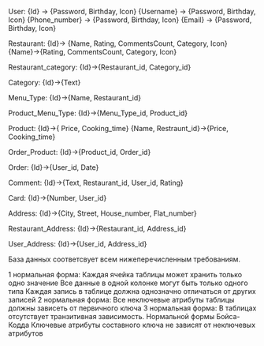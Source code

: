 User:
{Id} -> {Password, Birthday, Icon}
{Username} ->  {Password, Birthday, Icon}
{Phone_number} ->  {Password, Birthday, Icon}
{Email} ->  {Password, Birthday, Icon}

Restaurant:
{Id}-> {Name, Rating, CommentsCount, Category, Icon}
{Name}->{Rating, CommentsCount, Category, Icon}

Restaurant_category:
{Id}->{Restaurant_id, Category_id}

Category:
{Id}->{Text}

Menu_Type:
{Id}->{Name, Restaurant_id}

Product_Menu_Type:
{Id}->{Menu_Type_id, Product_id}

Product:
{Id}->{ Price, Cooking_time}
{Name, Restraunt_id}->{Price, Cooking_time}

Order_Product:
{Id}->{Product_id, Order_id}

Order:
{Id}->{User_id, Date}

Comment:
{Id}->{Text, Restaurant_id, User_id, Rating}

Card:
{Id}->{Number, User_id}

Address:
{Id}->{City, Street, House_number, Flat_number}

Restaurant_Address:
{Id}->{Restaurant_id, Address_id}

User_Address:
{Id}->{User_id, Address_id}

База данных соответсвует всем нижеперечисленным требованиям.

1 нормальная форма: 
Каждая ячейка таблицы может хранить только одно значение
Все данные в одной колонке могут быть только одного типа
Каждая запись в таблице должна однозначно отличаться от других записей
2 нормальная форма:
Все неключевые атрибуты таблицы должны зависеть от первичного ключа
3 нормальная форма:
В таблицах отсутствует транзитивная зависимость.
Нормальной формы Бойса-Кодда
Ключевые атрибуты составного ключа не зависят от неключевых атрибутов




